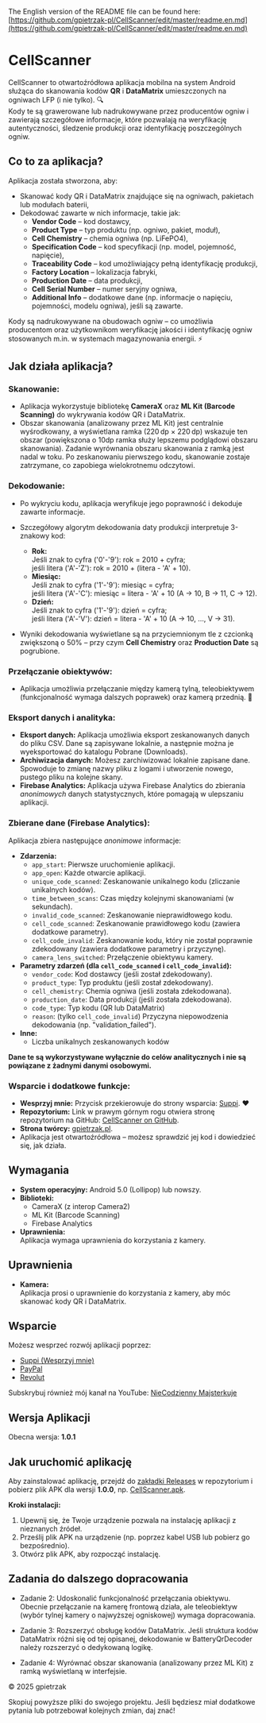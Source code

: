 The English version of the README file can be found here:  
[https://github.com/gpietrzak-pl/CellScanner/edit/master/readme.en.md](https://github.com/gpietrzak-pl/CellScanner/edit/master/readme.en.md)


# CellScanner

CellScanner to otwartoźródłowa aplikacja mobilna na system Android służąca do skanowania kodów **QR** i **DataMatrix** umieszczonych na ogniwach LFP (i nie tylko). 🔍  
Kody te są grawerowane lub nadrukowywane przez producentów ogniw i zawierają szczegółowe informacje, które pozwalają na weryfikację autentyczności, śledzenie produkcji oraz identyfikację poszczególnych ogniw.

## Co to za aplikacja?
Aplikacja została stworzona, aby:
- Skanować kody QR i DataMatrix znajdujące się na ogniwach, pakietach lub modułach baterii,
- Dekodować zawarte w nich informacje, takie jak:
  - **Vendor Code** – kod dostawcy,
  - **Product Type** – typ produktu (np. ogniwo, pakiet, moduł),
  - **Cell Chemistry** – chemia ogniwa (np. LiFePO4),
  - **Specification Code** – kod specyfikacji (np. model, pojemność, napięcie),
  - **Traceability Code** – kod umożliwiający pełną identyfikację produkcji,
  - **Factory Location** – lokalizacja fabryki,
  - **Production Date** – data produkcji,
  - **Cell Serial Number** – numer seryjny ogniwa,
  - **Additional Info** – dodatkowe dane (np. informacje o napięciu, pojemności, modelu ogniwa), jeśli są zawarte.

Kody są nadrukowywane na obudowach ogniw – co umożliwia producentom oraz użytkownikom weryfikację jakości i identyfikację ogniw stosowanych m.in. w systemach magazynowania energii. ⚡

## Jak działa aplikacja?
### Skanowanie:
- Aplikacja wykorzystuje bibliotekę **CameraX** oraz **ML Kit (Barcode Scanning)** do wykrywania kodów QR i DataMatrix.
- Obszar skanowania (analizowany przez ML Kit) jest centralnie wyśrodkowany, a wyświetlana ramka (220 dp × 220 dp) wskazuje ten obszar (powiększona o 10dp ramka służy lepszemu podglądowi obszaru skanowania).  Zadanie wyrównania obszaru skanowania z ramką jest nadal w toku.
  Po zeskanowaniu pierwszego kodu, skanowanie zostaje zatrzymane, co zapobiega wielokrotnemu odczytowi.

### Dekodowanie:
- Po wykryciu kodu, aplikacja weryfikuje jego poprawność i dekoduje zawarte informacje.
- Szczegółowy algorytm dekodowania daty produkcji interpretuje 3-znakowy kod:
  - **Rok:**  
    Jeśli znak to cyfra ('0'-'9'): rok = 2010 + cyfra;  
    jeśli litera ('A'-'Z'): rok = 2010 + (litera - 'A' + 10).
  - **Miesiąc:**  
    Jeśli znak to cyfra ('1'-'9'): miesiąc = cyfra;  
    jeśli litera ('A'-'C'): miesiąc = litera - 'A' + 10 (A → 10, B → 11, C → 12).
  - **Dzień:**  
    Jeśli znak to cyfra ('1'-'9'): dzień = cyfra;  
    jeśli litera ('A'-'V'): dzień = litera - 'A' + 10 (A → 10, …, V → 31).

- Wyniki dekodowania wyświetlane są na przyciemnionym tle z czcionką zwiększoną o 50% – przy czym **Cell Chemistry** oraz **Production Date** są pogrubione.

### Przełączanie obiektywów:
- Aplikacja umożliwia przełączanie między kamerą tylną, teleobiektywem (funkcjonalność wymaga dalszych poprawek) oraz kamerą przednią. 🔄

### Eksport danych i analityka:
- **Eksport danych:**  Aplikacja umożliwia eksport zeskanowanych danych do pliku CSV.  Dane są zapisywane lokalnie, a następnie można je wyeksportować do katalogu Pobrane (Downloads).
- **Archiwizacja danych:**  Możesz zarchiwizować lokalnie zapisane dane.  Spowoduje to zmianę nazwy pliku z logami i utworzenie nowego, pustego pliku na kolejne skany.
- **Firebase Analytics:**  Aplikacja używa Firebase Analytics do zbierania *anonimowych* danych statystycznych, które pomagają w ulepszaniu aplikacji.

### Zbierane dane (Firebase Analytics):
Aplikacja zbiera następujące *anonimowe* informacje:
- **Zdarzenia:**
  - `app_start`:  Pierwsze uruchomienie aplikacji.
  - `app_open`:  Każde otwarcie aplikacji.
  - `unique_code_scanned`:  Zeskanowanie unikalnego kodu (zliczanie unikalnych kodów).
  - `time_between_scans`:  Czas między kolejnymi skanowaniami (w sekundach).
  - `invalid_code_scanned`:  Zeskanowanie nieprawidłowego kodu.
  - `cell_code_scanned`:  Zeskanowanie prawidłowego kodu (zawiera dodatkowe parametry).
  - `cell_code_invalid`: Zeskanowanie kodu, który nie został poprawnie zdekodowany (zawiera dodatkowe parametry i przyczynę).
  - `camera_lens_switched`:  Przełączenie obiektywu kamery.
- **Parametry zdarzeń (dla `cell_code_scanned` i `cell_code_invalid`):**
  - `vendor_code`:  Kod dostawcy (jeśli został zdekodowany).
  - `product_type`: Typ produktu (jeśli został zdekodowany).
  - `cell_chemistry`: Chemia ogniwa (jeśli została zdekodowana).
  - `production_date`:  Data produkcji (jeśli została zdekodowana).
  - `code_type`: Typ kodu (QR lub DataMatrix)
  - `reason`:  (tylko `cell_code_invalid`) Przyczyna niepowodzenia dekodowania (np. "validation_failed").
- **Inne:**
  - Liczba unikalnych zeskanowanych kodów

**Dane te są wykorzystywane wyłącznie do celów analitycznych i nie są powiązane z żadnymi danymi osobowymi.**

### Wsparcie i dodatkowe funkcje:
- **Wesprzyj mnie:** Przycisk przekierowuje do strony wsparcia: [Suppi](https://suppi.pl/gpietrzak). ❤️
- **Repozytorium:** Link w prawym górnym rogu otwiera stronę repozytorium na GitHub: [CellScanner on GitHub](https://github.com/gpietrzak-pl/CellScanner).
- **Strona twórcy:** [gpietrzak.pl](https://gpietrzak.pl/).  
- Aplikacja jest otwartoźródłowa – możesz sprawdzić jej kod i dowiedzieć się, jak działa.

## Wymagania
- **System operacyjny:** Android 5.0 (Lollipop) lub nowszy.
- **Biblioteki:**
  - CameraX (z interop Camera2)
  - ML Kit (Barcode Scanning)
  - Firebase Analytics
- **Uprawnienia:**  
  Aplikacja wymaga uprawnienia do korzystania z kamery.

## Uprawnienia
- **Kamera:**  
  Aplikacja prosi o uprawnienie do korzystania z kamery, aby móc skanować kody QR i DataMatrix.

## Wsparcie
Możesz wesprzeć rozwój aplikacji poprzez:
- [Suppi (Wesprzyj mnie)](https://suppi.pl/gpietrzak)
- [PayPal](https://paypal.me/gpietrzak)
- [Revolut](https://revolut.me/niecodzienny)

Subskrybuj również mój kanał na YouTube: [NieCodzienny Majsterkuje](https://www.youtube.com/@NieCodziennyMajsterkuje)

## Wersja Aplikacji
Obecna wersja: **1.0.1**

## Jak uruchomić aplikację

Aby zainstalować aplikację, przejdź do [zakładki Releases](https://github.com/gpietrzak-pl/CellScanner/releases) w repozytorium i pobierz plik APK dla wersji **1.0.0**, np. [CellScanner.apk](https://github.com/gpietrzak-pl/CellScanner/releases/download/v1.0.0/CellScanner.apk).

**Kroki instalacji:**
1. Upewnij się, że Twoje urządzenie pozwala na instalację aplikacji z nieznanych źródeł.
2. Prześlij plik APK na urządzenie (np. poprzez kabel USB lub pobierz go bezpośrednio).
3. Otwórz plik APK, aby rozpocząć instalację.

## Zadania do dalszego dopracowania

* Zadanie 2: Udoskonalić funkcjonalność przełączania obiektywu.
Obecnie przełączanie na kamerę frontową działa, ale teleobiektyw (wybór tylnej kamery o najwyższej ogniskowej) wymaga dopracowania.

* Zadanie 3: Rozszerzyć obsługę kodów DataMatrix.
Jeśli struktura kodów DataMatrix różni się od tej opisanej, dekodowanie w BatteryQrDecoder należy rozszerzyć o dedykowaną logikę.

* Zadanie 4: Wyrównać obszar skanowania (analizowany przez ML Kit) z ramką wyświetlaną w interfejsie.

© 2025 gpietrzak

Skopiuj powyższe pliki do swojego projektu. Jeśli będziesz miał dodatkowe pytania lub potrzebował kolejnych zmian, daj znać!
